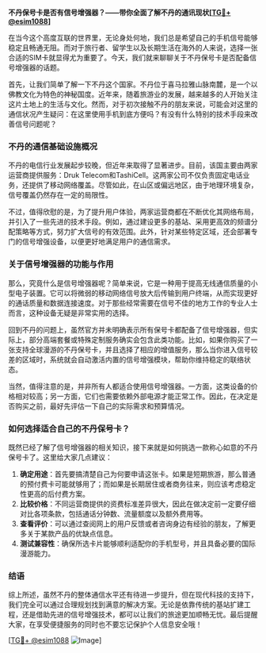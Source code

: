 **不丹保号卡是否有信号增强器？——带你全面了解不丹的通讯现状[[TG💪+ @esim1088](https://t.me/s/esim1088)]**

在当今这个高度互联的世界里，无论身处何地，我们总是希望自己的手机信号能够稳定且畅通无阻。而对于旅行者、留学生以及长期生活在海外的人来说，选择一张合适的SIM卡就显得尤为重要了。今天，我们就来聊聊关于不丹保号卡是否配备信号增强器的话题。

首先，让我们简单了解一下不丹这个国家。不丹位于喜马拉雅山脉南麓，是一个以佛教文化为特色的神秘国度。近年来，随着旅游业的发展，越来越多的人开始关注这片土地上的生活与文化。然而，对于初次接触不丹的朋友来说，可能会对这里的通信状况产生疑问：在这里使用手机到底方便吗？有没有什么特别的技术手段来改善信号问题呢？

### 不丹的通信基础设施概况

不丹的电信行业发展起步较晚，但近年来取得了显著进步。目前，该国主要由两家运营商提供服务：Druk Telecom和TashiCell。这两家公司不仅负责固定电话业务，还提供了移动网络覆盖。尽管如此，在山区或偏远地区，由于地理环境复杂，信号覆盖仍然存在一定的局限性。

不过，值得欣慰的是，为了提升用户体验，两家运营商都在不断优化其网络布局，并引入了一些先进的技术手段。例如，通过建设更多的基站、采用更高效的频谱分配策略等方式，努力扩大信号的有效范围。此外，针对某些特定区域，还会部署专门的信号增强设备，以便更好地满足用户的通信需求。

### 关于信号增强器的功能与作用

那么，究竟什么是信号增强器呢？简单来说，它是一种用于提高无线通信质量的小型电子装置。它可以将微弱的移动网络信号放大后传输到用户终端，从而实现更好的通话质量和数据连接速度。对于那些经常需要在信号不佳的地方工作的专业人士而言，这种设备无疑是非常实用的选择。

回到不丹的问题上，虽然官方并未明确表示所有保号卡都配备了信号增强器，但实际上，部分高端套餐或特殊定制服务确实会包含此类功能。比如，如果你购买了一张支持全球漫游的不丹保号卡，并且选择了相应的增值服务，那么当你进入信号较差的区域时，系统就会自动激活内置的信号增强模块，帮助你维持稳定的联络状态。

当然，值得注意的是，并非所有人都适合使用信号增强器。一方面，这类设备的价格相对较高；另一方面，它们也需要依赖外部电源才能正常工作。因此，在决定是否购买之前，最好先评估一下自己的实际需求和预算情况。

### 如何选择适合自己的不丹保号卡？

既然已经了解了信号增强器的相关知识，接下来就是如何挑选一款称心如意的不丹保号卡了。这里给大家几点建议：

1. **确定用途**：首先要搞清楚自己为何要申请这张卡。如果是短期旅游，那么普通的预付费卡可能就够用了；而如果是长期居住或者商务往来，则应该考虑稳定性更高的后付费方案。
2. **比较价格**：不同运营商提供的资费标准差异很大，因此在做决定前一定要仔细对比各项条款，包括通话分钟数、流量额度以及额外费用等。
3. **查看评价**：可以通过查阅网上的用户反馈或者咨询身边有经验的朋友，了解更多关于某款产品的优缺点信息。
4. **测试兼容性**：确保所选卡片能够顺利适配你的手机型号，并且具备必要的国际漫游能力。

### 结语

综上所述，虽然不丹的整体通信水平还有待进一步提升，但在现代科技的支持下，我们完全可以通过合理规划找到满意的解决方案。无论是依靠传统的基站扩建工程，还是借助先进的信号增强技术，都可以让我们的旅途更加顺畅无忧。最后提醒大家，在享受便捷服务的同时也不要忘记保护个人信息安全哦！

[[TG💪+ @esim1088](https://t.me/s/esim1088) ![Image](https://i.postimg.cc/4NQfJmqS/Snipaste-2025-05-13-00-14-12.png)]